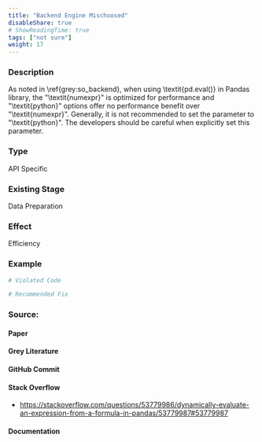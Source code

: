 ```yaml
---
title: "Backend Engine Mischoosed"
disableShare: true
# ShowReadingTime: true
tags: ["not sure"]
weight: 17
---
```


### Description

As noted in \ref{grey:so_backend}, when using \textit{pd.eval()} in Pandas library, the "\textit{numexpr}" is optimized for performance and "\textit{python}" options offer no performance benefit over "\textit{numexpr}". Generally, it is not recommended to set the parameter to "\textit{python}". The developers should be careful when explicitly set this parameter.

### Type

API Specific

### Existing Stage

Data Preparation

### Effect

Efficiency

### Example

```python
# Violated Code

# Recommended Fix

```

### Source:

#### Paper 

#### Grey Literature

#### GitHub Commit

#### Stack Overflow
- https://stackoverflow.com/questions/53779986/dynamically-evaluate-an-expression-from-a-formula-in-pandas/53779987#53779987

#### Documentation

